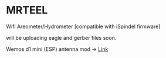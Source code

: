 # MRTEEL
Wifi Areometer/Hydrometer [compatible with iSpindel firmware]

will be uploading eagle and gerber files soon.

Wemos d1 mini (ESP) antenna mod -> <a href='https://github.com/tedelm/MRTEEL/blob/master/WemosD1MiniAntennaHack.md'>Link</a>
